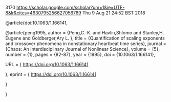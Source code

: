 3170
https://scholar.google.com/scholar?um=1&ie=UTF-8&lr&cites=4630795256627056769
Thu  9 Aug 21:24:52 BST 2018





@article{doi:10.1063/1.166141,

@article{peng1995,
author = {Peng,C.‐K.  and Havlin,Shlomo  and Stanley,H. Eugene  and Goldberger,Ary L. },
title = {Quantification of scaling exponents and crossover phenomena in nonstationary heartbeat time series},
journal = {Chaos: An Interdisciplinary Journal of Nonlinear Science},
volume = {5},
number = {1},
pages = {82-87},
year = {1995},
doi = {10.1063/1.166141},

URL = { 
        https://doi.org/10.1063/1.166141
    
},
eprint = { 
        https://doi.org/10.1063/1.166141
    
}

}


